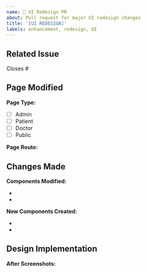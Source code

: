 ```yaml
---
name: 🎨 UI Redesign PR
about: Pull request for major UI redesign changes
title: '[UI REDESIGN]'
labels: enhancement, redesign, UI
---
```


## Related Issue

Closes #<!-- issue number -->

## Page Modified

**Page Type:**

- [ ] Admin
- [ ] Patient
- [ ] Doctor
- [ ] Public

**Page Route:**

<!-- e.g., /admin/dashboard, /patient/profile -->

## Changes Made

**Components Modified:**

<!-- List all components that were changed -->

-
-

**New Components Created:**

<!-- List new components added -->

-
-

## Design Implementation

**After Screenshots:**

<!-- Add after screenshots -->
